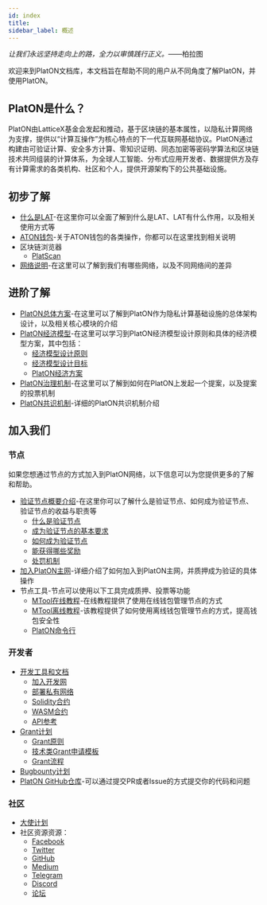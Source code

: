 ```yaml
---
id: index
title: 
sidebar_label: 概述
---
```

*让我们永远坚持走向上的路，全力以审慎践行正义。*——柏拉图

欢迎来到PlatON文档库，本文档旨在帮助不同的用户从不同角度了解PlatON，并使用PlatON。

## PlatON是什么？
PlatON由LatticeX基金会发起和推动，基于区块链的基本属性，以隐私计算网络为支撑，提供以“计算互操作”为核心特点的下一代互联网基础协议。PlatON通过构建由可验证计算、安全多方计算、零知识证明、同态加密等密码学算法和区块链技术共同组装的计算体系，为全球人工智能、分布式应用开发者、数据提供方及存有计算需求的各类机构、社区和个人，提供开源架构下的公共基础设施。

## 初步了解

- [什么是LAT](/docs/zh-CN/lat_introduced)-在这里你可以全面了解到什么是LAT、LAT有什么作用，以及相关使用方式等
- [ATON钱包](/docs/zh-CN/ATON-user-manual)-关于ATON钱包的各类操作，你都可以在这里找到相关说明
- 区块链浏览器
  - [PlatScan](https://scan.platon.network/)
- [网络说明](/docs/zh-CN/Network_Description)-在这里可以了解到我们有哪些网络，以及不同网络间的差异

## 进阶了解

- [PlatON总体方案](/docs/zh-CN/PlatON_Overall_Solution)-在这里可以了解到PlatON作为隐私计算基础设施的总体架构设计，以及相关核心模块的介绍
- [PlatON经济模型](/docs/zh-CN/Economic_Model)-在这里可以学习到PlatON经济模型设计原则和具体的经济模型方案，其中包括：
   - [经济模型设计原则](/docs/zh-CN/Economic_Model#%E5%85%AC%E9%93%BE%E8%AE%BE%E8%AE%A1%E5%8E%9F%E5%88%99)
   - [经济模型设计目标](/docs/zh-CN/Economic_Model#platon%E7%9A%84%E7%BB%8F%E6%B5%8E%E8%AE%BE%E8%AE%A1%E7%9B%AE%E6%A0%87)
   - [PlatON经济方案](/docs/zh-CN/Economic_Model#platon%E7%9A%84%E7%BB%8F%E6%B5%8E%E6%96%B9%E6%A1%88)
- [PlatON治理机制](/docs/zh-CN/PlatON_Governance_Solution)-在这里可以了解到如何在PlatON上发起一个提案，以及提案的投票机制
- [PlatON共识机制](/docs/zh-CN/PlatON_Solution)-详细的PlatON共识机制介绍

## 加入我们

### 节点
如果您想通过节点的方式加入到PlatON网络，以下信息可以为您提供更多的了解和帮助。
 - [验证节点概要介绍](/docs/zh-CN/PlatON_Validation_Introduce)-在这里你可以了解什么是验证节点、如何成为验证节点、验证节点的收益与职责等
   - [什么是验证节点](/docs/zh-CN/PlatON_Validation_Introduce#%E4%BB%80%E4%B9%88%E6%98%AF%E9%AA%8C%E8%AF%81%E8%8A%82%E7%82%B9)
   - [成为验证节点的基本要求](/docs/zh-CN/PlatON_Validation_Introduce#%E6%88%90%E4%B8%BA%E9%AA%8C%E8%AF%81%E8%8A%82%E7%82%B9%E7%9A%84%E5%9F%BA%E6%9C%AC%E8%A6%81%E6%B1%82)
   - [如何成为验证节点](/docs/zh-CN/PlatON_Validation_Introduce#%E5%A6%82%E4%BD%95%E6%88%90%E4%B8%BA%E9%AA%8C%E8%AF%81%E8%8A%82%E7%82%B9)
   - [能获得哪些奖励](/docs/zh-CN/PlatON_Validation_Introduce#%E5%A6%82%E4%BD%95%E6%88%90%E4%B8%BA%E9%AA%8C%E8%AF%81%E8%8A%82%E7%82%B9)
   - [处罚机制](/docs/zh-CN/PlatON_Validation_Introduce#%E5%93%AA%E4%BA%9B%E8%A1%8C%E4%B8%BA%E4%BC%9A%E8%A2%AB%E5%A4%84%E7%BD%9A)
 - [加入PlatON主网](/docs/zh-CN/Become_PlatON_Main_Verification)-详细介绍了如何加入到PlatON主网，并质押成为验证的具体操作
 - 节点工具-节点可以使用以下工具完成质押、投票等功能
   - [MTool在线教程](/docs/zh-CN/OnLine_MTool_Manual)-在线教程提供了使用在线钱包管理节点的方式
   - [MTool离线教程](/docs/zh-CN/OffLine_MTool_Manual)-该教程提供了如何使用离线钱包管理节点的方式，提高钱包安全性
   - [PlatON命令行](/docs/zh-CN/Command_Line_Tools)

### 开发者

- [开发工具和文档](/docs/zh-CN/PlatON_Overview_DevGuide)
  - [加入开发网](/docs/zh-CN/Become_PlatON_Dev_Verification)
  - [部署私有网络](/docs/zh-CN/Build_Private_Chain)
  - [Solidity合约](/docs/zh-CN/Solidity_Dev_Manual)
  - [WASM合约](/docs/zh-CN/Wasm_Dev_Manual)
  - [API参考](/docs/zh-CN/Python_SDK)
- [Grant计划](https://forum.latticex.foundation/t/topic/1092)
  - [Grant原则](https://forum.latticex.foundation/t/topic/4128)
  - [技术类Grant申请模板](https://forum.latticex.foundation/t/topic/4126)
  - [Grant流程](https://forum.latticex.foundation/t/topic/4129)
- [Bugbounty计划](https://slowmist.io/platon/index.html?utm_source=index&utm_medium=cpc&utm_campaign=platon)
- [PlatON GitHub仓库](https://github.com/PlatONnetwork)-可以通过提交PR或者Issue的方式提交你的代码和问题

### 社区

- [大使计划](https://forum.latticex.foundation/t/topic/4246)
- 社区资源资源：
  - [Facebook](https://www.facebook.com/PlatONNetwork/)
  - [Twitter](https://twitter.com/PlatON_Network)
  - [GitHub](https://github.com/PlatONnetwork)
  - [Medium](https://medium.com/platon-network)
  - [Telegram](https://t.me/PlatONNetworkCN)
  - [Discord](https://discord.com/invite/jAjFzJ3Cff)
  - [论坛](https://forum.latticex.foundation/)
